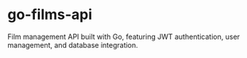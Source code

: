 # go-films-api
Film management API built with Go, featuring JWT authentication, user management, and database integration.
